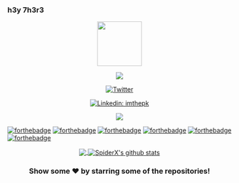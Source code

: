 ### h3y 7h3r3



<div id="header" align="center">
  <img src="https://media.giphy.com/media/M9gbBd9nbDrOTu1Mqx/giphy.gif" width="100"/>
  
  ![](https://komarev.com/ghpvc/?username=your-github-username&label=PROFILE+VIEWS)
  
  [![Twitter](https://img.shields.io/twitter/url/https/twitter.com/alifertah42.svg?style=social&label=Follow%20%40alifertah)](https://twitter.com/alifertah42)
  
  [![Linkedin: imthepk](https://img.shields.io/badge/-alifertah-blue?style=flat-square&logo=Linkedin&logoColor=white&link=https://www.linkedin.com/in/alifertah/)](https://www.linkedin.com/in/alifertah/)

![](https://badge.mediaplus.ma/darkgray/alfertah)
  </div>
 
[![forthebadge](https://forthebadge.com/images/badges/made-with-c.svg)](https://forthebadge.com)
[![forthebadge](https://forthebadge.com/images/badges/built-with-love.svg)](https://forthebadge.com)
[![forthebadge](https://forthebadge.com/images/badges/check-it-out.svg)](https://forthebadge.com)
[![forthebadge](https://forthebadge.com/images/badges/makes-people-smile.svg)](https://forthebadge.com)
[![forthebadge](https://forthebadge.com/images/badges/it-works-why.svg)](https://forthebadge.com)
[![forthebadge](https://forthebadge.com/images/badges/ctrl-c-ctrl-v.svg)](https://forthebadge.com)
  
 <div align="center">
<a href="https://github.com/alifertah">
  <img align="center" src="https://github-readme-stats.vercel.app/api/top-langs/?username=alifertah&theme=light" />
</a>
<a href="https://github.com/hamza-ezzahiry">
 <img align="center" src="https://github-readme-stats.vercel.app/api?username=alifertah&show_icons=true&theme=light&line_height=40" alt="SpiderX's github stats"/>
</a>
 </div>

<div align="center">

### Show some ❤️ by starring some of the repositories!

</div>
